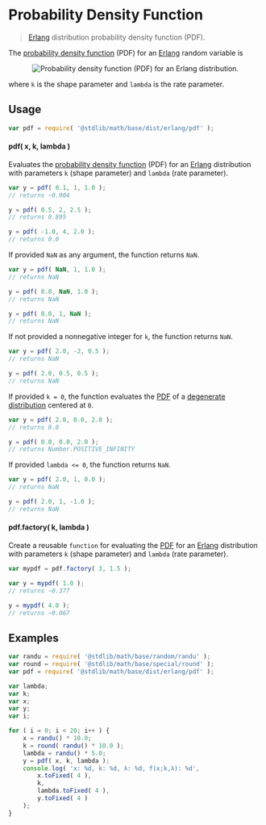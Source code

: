 # Probability Density Function

> [Erlang][erlang] distribution probability density function (PDF).

<section class="intro">

The [probability density function][pdf] (PDF) for an [Erlang][erlang] random variable is

<!-- <equation class="equation" label="eq:pdf" align="center" raw="f(x; k,\lambda)={\lambda^k x^{k-1} e^{-\lambda x} \over (k-1)!} 1(x \ge 0)" alt="Probability density function (PDF) for an Erlang distribution."> -->

<div class="equation" align="center" data-raw-text="f(x; k,\lambda)={\lambda^k x^{k-1} e^{-\lambda x} \over (k-1)!} 1(x \ge 0)" data-equation="eq:pdf">
    <img src="" alt="Probability density function (PDF) for an Erlang distribution.">
    <br>
</div>

<!-- </equation> -->

where `k` is the shape parameter and `lambda` is the rate parameter.

</section>

<!-- /.intro -->

<section class="usage">

## Usage
``` javascript
var pdf = require( '@stdlib/math/base/dist/erlang/pdf' );
```

#### pdf( x, k, lambda )

Evaluates the [probability density function][pdf] (PDF) for an [Erlang][erlang]  distribution with parameters `k` (shape parameter) and `lambda` (rate parameter).

``` javascript
var y = pdf( 0.1, 1, 1.0 );
// returns ~0.904

y = pdf( 0.5, 2, 2.5 );
// returns 0.895

y = pdf( -1.0, 4, 2.0 );
// returns 0.0
```

If provided `NaN` as any argument, the function returns `NaN`.

``` javascript
var y = pdf( NaN, 1, 1.0 );
// returns NaN

y = pdf( 0.0, NaN, 1.0 );
// returns NaN

y = pdf( 0.0, 1, NaN );
// returns NaN
```

If not provided a nonnegative integer for `k`, the function returns `NaN`.

``` javascript
var y = pdf( 2.0, -2, 0.5 );
// returns NaN

y = pdf( 2.0, 0.5, 0.5 );
// returns NaN
```

If provided `k = 0`, the function evaluates the [PDF][pdf] of a [degenerate distribution][degenerate-distribution] centered at `0`.

``` javascript
var y = pdf( 2.0, 0.0, 2.0 );
// returns 0.0

y = pdf( 0.0, 0.0, 2.0 );
// returns Number.POSITIVE_INFINITY
```

If provided `lambda <= 0`, the function returns `NaN`.

``` javascript
var y = pdf( 2.0, 1, 0.0 );
// returns NaN

y = pdf( 2.0, 1, -1.0 );
// returns NaN
```

#### pdf.factory( k, lambda )

Create a reusable `function` for evaluating the [PDF][pdf] for an [Erlang][erlang] distribution with parameters `k` (shape parameter) and `lambda` (rate parameter).

``` javascript
var mypdf = pdf.factory( 3, 1.5 );

var y = mypdf( 1.0 );
// returns ~0.377

y = mypdf( 4.0 );
// returns ~0.067
```

</section>

<!-- /.usage -->

<section class="examples">

## Examples

``` javascript
var randu = require( '@stdlib/math/base/random/randu' );
var round = require( '@stdlib/math/base/special/round' );
var pdf = require( '@stdlib/math/base/dist/erlang/pdf' );

var lambda;
var k;
var x;
var y;
var i;

for ( i = 0; i < 20; i++ ) {
    x = randu() * 10.0;
    k = round( randu() * 10.0 );
    lambda = randu() * 5.0;
    y = pdf( x, k, lambda );
    console.log( 'x: %d, k: %d, λ: %d, f(x;k,λ): %d',
        x.toFixed( 4 ),
        k,
        lambda.toFixed( 4 ),
        y.toFixed( 4 )
    );
}
```

</section>

<!-- /.examples -->


<section class="links">

[erlang]: https://en.wikipedia.org/wiki/Erlang_distribution
[pdf]: https://en.wikipedia.org/wiki/Probability_density_function
[degenerate-distribution]: https://en.wikipedia.org/wiki/Degenerate_distribution

</section>

<!-- /.links -->
